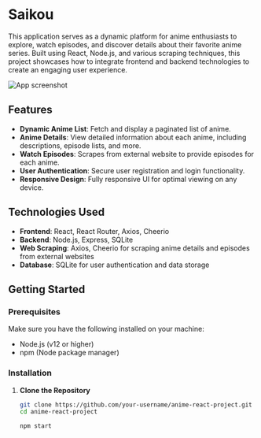 # Saikou

This application serves as a dynamic platform for anime enthusiasts to explore, watch episodes, and discover details about their favorite anime series. Built using React, Node.js, and various scraping techniques, this project showcases how to integrate frontend and backend technologies to create an engaging user experience.

![App screenshot](https://i.imgur.com/cDDTxPQ.png)

## Features

- **Dynamic Anime List**: Fetch and display a paginated list of anime.
- **Anime Details**: View detailed information about each anime, including descriptions, episode lists, and more.
- **Watch Episodes**: Scrapes from external website to provide episodes for each anime.
- **User Authentication**: Secure user registration and login functionality.
- **Responsive Design**: Fully responsive UI for optimal viewing on any device.

## Technologies Used

- **Frontend**: React, React Router, Axios, Cheerio
- **Backend**: Node.js, Express, SQLite
- **Web Scraping**: Axios, Cheerio for scraping anime details and episodes from external websites
- **Database**: SQLite for user authentication and data storage

## Getting Started

### Prerequisites

Make sure you have the following installed on your machine:

- Node.js (v12 or higher)
- npm (Node package manager)

### Installation

1. **Clone the Repository**

   ```bash
   git clone https://github.com/your-username/anime-react-project.git
   cd anime-react-project

   npm start
